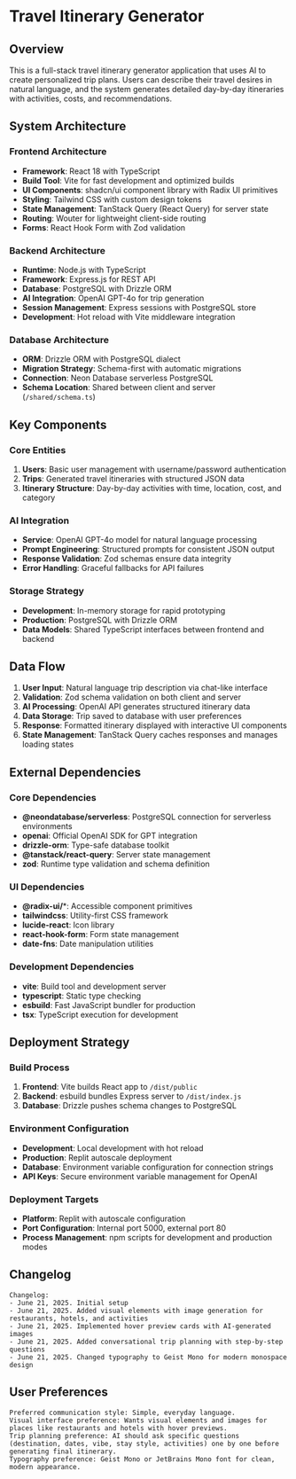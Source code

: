 # Travel Itinerary Generator

## Overview

This is a full-stack travel itinerary generator application that uses AI to create personalized trip plans. Users can describe their travel desires in natural language, and the system generates detailed day-by-day itineraries with activities, costs, and recommendations.

## System Architecture

### Frontend Architecture
- **Framework**: React 18 with TypeScript
- **Build Tool**: Vite for fast development and optimized builds
- **UI Components**: shadcn/ui component library with Radix UI primitives
- **Styling**: Tailwind CSS with custom design tokens
- **State Management**: TanStack Query (React Query) for server state
- **Routing**: Wouter for lightweight client-side routing
- **Forms**: React Hook Form with Zod validation

### Backend Architecture
- **Runtime**: Node.js with TypeScript
- **Framework**: Express.js for REST API
- **Database**: PostgreSQL with Drizzle ORM
- **AI Integration**: OpenAI GPT-4o for trip generation
- **Session Management**: Express sessions with PostgreSQL store
- **Development**: Hot reload with Vite middleware integration

### Database Architecture
- **ORM**: Drizzle ORM with PostgreSQL dialect
- **Migration Strategy**: Schema-first with automatic migrations
- **Connection**: Neon Database serverless PostgreSQL
- **Schema Location**: Shared between client and server (`/shared/schema.ts`)

## Key Components

### Core Entities
1. **Users**: Basic user management with username/password authentication
2. **Trips**: Generated travel itineraries with structured JSON data
3. **Itinerary Structure**: Day-by-day activities with time, location, cost, and category

### AI Integration
- **Service**: OpenAI GPT-4o model for natural language processing
- **Prompt Engineering**: Structured prompts for consistent JSON output
- **Response Validation**: Zod schemas ensure data integrity
- **Error Handling**: Graceful fallbacks for API failures

### Storage Strategy
- **Development**: In-memory storage for rapid prototyping
- **Production**: PostgreSQL with Drizzle ORM
- **Data Models**: Shared TypeScript interfaces between frontend and backend

## Data Flow

1. **User Input**: Natural language trip description via chat-like interface
2. **Validation**: Zod schema validation on both client and server
3. **AI Processing**: OpenAI API generates structured itinerary data
4. **Data Storage**: Trip saved to database with user preferences
5. **Response**: Formatted itinerary displayed with interactive UI components
6. **State Management**: TanStack Query caches responses and manages loading states

## External Dependencies

### Core Dependencies
- **@neondatabase/serverless**: PostgreSQL connection for serverless environments
- **openai**: Official OpenAI SDK for GPT integration
- **drizzle-orm**: Type-safe database toolkit
- **@tanstack/react-query**: Server state management
- **zod**: Runtime type validation and schema definition

### UI Dependencies
- **@radix-ui/***: Accessible component primitives
- **tailwindcss**: Utility-first CSS framework
- **lucide-react**: Icon library
- **react-hook-form**: Form state management
- **date-fns**: Date manipulation utilities

### Development Dependencies
- **vite**: Build tool and development server
- **typescript**: Static type checking
- **esbuild**: Fast JavaScript bundler for production
- **tsx**: TypeScript execution for development

## Deployment Strategy

### Build Process
1. **Frontend**: Vite builds React app to `/dist/public`
2. **Backend**: esbuild bundles Express server to `/dist/index.js`
3. **Database**: Drizzle pushes schema changes to PostgreSQL

### Environment Configuration
- **Development**: Local development with hot reload
- **Production**: Replit autoscale deployment
- **Database**: Environment variable configuration for connection strings
- **API Keys**: Secure environment variable management for OpenAI

### Deployment Targets
- **Platform**: Replit with autoscale configuration
- **Port Configuration**: Internal port 5000, external port 80
- **Process Management**: npm scripts for development and production modes

## Changelog

```
Changelog:
- June 21, 2025. Initial setup
- June 21, 2025. Added visual elements with image generation for restaurants, hotels, and activities
- June 21, 2025. Implemented hover preview cards with AI-generated images
- June 21, 2025. Added conversational trip planning with step-by-step questions
- June 21, 2025. Changed typography to Geist Mono for modern monospace design
```

## User Preferences

```
Preferred communication style: Simple, everyday language.
Visual interface preference: Wants visual elements and images for places like restaurants and hotels with hover previews.
Trip planning preference: AI should ask specific questions (destination, dates, vibe, stay style, activities) one by one before generating final itinerary.
Typography preference: Geist Mono or JetBrains Mono font for clean, modern appearance.
```